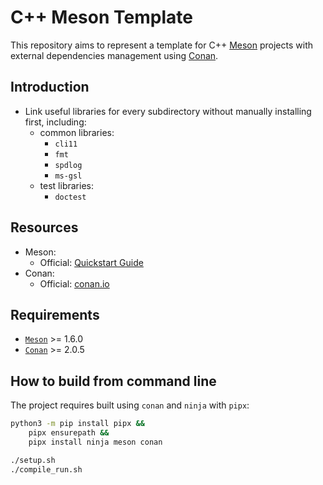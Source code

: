 # C++ Meson Template

This repository aims to represent a template for C++ [Meson](https://mesonbuild.com/) projects with external dependencies management using [Conan](https://conan.io/).

## Introduction

- Link useful libraries for every subdirectory without manually installing first, including:
  - common libraries:
    - `cli11`
    - `fmt`
    - `spdlog`
    - `ms-gsl`
  - test libraries:
    - `doctest`

## Resources

- Meson:
  - Official: [Quickstart Guide](https://mesonbuild.com/Quick-guide.html)
- Conan:
  - Official: [conan.io](https://conan.io/)

## Requirements

- [`Meson`](https://mesonbuild.com/) >= 1.6.0
- [`Conan`](https://conan.io) >= 2.0.5

## How to build from command line

The project requires built using `conan` and `ninja` with `pipx`:

```bash
python3 -m pip install pipx &&
    pipx ensurepath &&
    pipx install ninja meson conan

./setup.sh
./compile_run.sh
```
